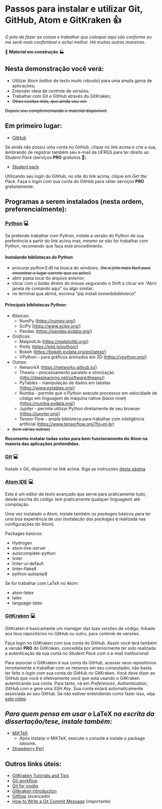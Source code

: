 # Passos para instalar e utilizar Git, GitHub, Atom e GitKraken :+1:

*O jeito de fazer as coisas e trabalhar que coloquei aqui são conforme eu me senti mais confortável e achei melhor. Há muitas outras maneiras.*

:loudspeaker: **Material em construção** :factory:

## Nesta demonstração você verá:

- Utilizar Atom (editor de texto muito robusto) para uma ampla gama de aplicações;
- Entender ideia de controle de versões;
- Trabalhar com Git e GitHub através do GitKraken;
- ~~Otras cositas más, que ainda vou ver.~~

~~Depois vou complementando o material disponível.~~

## Em primeiro lugar:

- [GitHub](https://github.com "Faça sua conta")

Se ainda não possui uma conta no GitHub, clique no link acima e crie a sua, lembrando de registrar também seu e-mail da UFRGS para ter direito ao *Student Pack* (serviços **PRO** gratuitos :raised_hands:).

- [Student pack](https://education.github.com/pack "Student Pack")

Utilizando seu login do GitHub, no site do link acima, clique em *Get the Pack*. Faça o *login* com sua conta do GitHub para obter serviços **PRO** gratuitamente.

## Programas a serem instalados (nesta ordem, preferencialmente):

### [Python](https://www.python.org/ "Python") :computer:

Se pretende trabalhar com Python, instale a versão do Python de sua preferência a partir do link acima mas, mesmo se não for trabalhar com Python, recomendo que faça este procedimento.

#### Instalando bibliotecas do Python

- procurar *python3.dll* na busca do windows. (~~foi o jeito mais fácil para encontrar o lugar correto que eu achei~~)
- abrir pasta local do arquivo anterior;
- clicar com o botão direito do mouse segurando o Shift e clicar em "Abrir janela de comando aqui" ou algo similar;
- no terminal que abrirá, escreva "pip install *nomedabiblioteca*"

#### Principais bibliotecas Python:

- _Básicas_:
  - NumPy (https://numpy.org/)
  - SciPy (https://www.scipy.org/)
  - Pandas (https://pandas.pydata.org/)
- _Gráficas_:
  - MatplotLib (https://matplotlib.org/)
  - Plotly (https://plot.ly/python/)
  - Bokeh (https://bokeh.pydata.org/en/latest/)
  - VPython - para gráficos animados em 3D (https://vpython.org/)
- _Outras_:
  - NetworkX (https://networkx.github.io/)
  - Theano - processamento paralelo e otimização (http://deeplearning.net/software/theano/)
  - PyTables - manipulação de dados em tabelas (https://www.pytables.org/)
  - Numba - permite que o Python execute processos em velocidade de código em linguagem de máquina nativa (baixo nível) (https://numba.pydata.org/)
  - Jypiter - permite utilizar Python diretamente de seu browser (https://jupyter.org/)
  - Tensor Flow - ampla biblioteca para trabalhar com inteligência artificial (https://www.tensorflow.org/?hl=pt-br)
- ~~(tem várias outras)~~

**Recomento instalar todas estas para bom funcionamento do Atom na maioria das aplicações pretendidas.**

### [Git](https://git-scm.com/ "Git") :computer:

Instale o Git, disponível no link acima. Siga as instruções [desta página](http://robertovormittag.net/ebooks/git-and-github/git-for-windows-installation-screenshots/ "Instalando Git").

### [Atom IDE](https://atom.io/ "Atom") :computer:

Este é um editor de texto avançado que serve para praticamente tudo, desde escrita do código (em praticamente qualquer linguagem) até compilação.

Uma vez instalado o Atom, instale também os _packages_ básicos para ter uma boa experiência de uso (instalação dos _packages_ é realizada nas configurações do Atom).

Packages básicos:
- Hydrogen
- atom-live-server
- autocomplete-python
- linter
- linter-ui-default
- linter-flake8
- python-autopep8

Se for trabalhar com LaTeX no Atom:

- atom-latex
- latex
- language-latex

### [GitKraken](https://www.gitkraken.com/) :computer:

GitKraken é basicamente um *manager* das tuas versões de código, linkado aos teus repositórios no GitHub ou outro, para controle de versões.

Faça login no GitKraken com sua conta do GitHub. Assim você terá também a versão **PRO** do GitKraken, concedida por anteriormente ter sido realizada a autenticação da sua conta no *Student Pack* com o e-mail institucional.

Para associar o GitKraken à sua conta do GitHub, acessar seus repositórios remotamente e trabalhar com os mesmos em seu computador, não basta ter feito o *login* com sua conta do GitHub no GitKraken. Você deve dizer ao GitHub que você é efetivamente _você_ que está usando o GitKraken autenticando sua conta. Para tanto, vá em *Preferences*, *Authentication*, *GitHub.com* e gere uma *SSH Key*. Sua conta estará automaticamente associada ao seu GitHub. Se não estiver entendendo como fazer isso, veja [este vídeo](https://www.youtube.com/watch?v=f0y_xCeM1Rk&t).

## *Para quem pensa em usar o* LaTeX *na escrita da dissertação/tese, instale também*:

- [MiKTeX](https://miktex.org/ "MiKTeX")
  - Após instalar o MiKTeX, execute o console e instale o package _latexmk_.
- [Strawberry Perl](http://strawberryperl.com/ "Strawberry Perl")

## Outros links úteis:

- [GitKraken Tutorials and Tips](https://www.youtube.com/watch?v=ub9GfRziCtU&list=PLe6EXFvnTV78WqGmGSq8JPnafR3lAa55n)
- [Git workflow](https://www.youtube.com/watch?time_continue=5&v=3a2x1iJFJWc "GitKraken workflow")
- [Git for noobs](https://www.youtube.com/watch?v=_ALeswWzpBo "Git explained")
- [Gitkraken introduction](https://www.youtube.com/watch?v=ZKkMwTeAij4 "intro")
- [Gitflow](https://www.youtube.com/watch?v=eTOgjQ9o4vQ "Gitkraken Gitflow") (avançado)
- [How to Write a Git Commit Message](https://chris.beams.io/posts/git-commit/ "Commit naming") (importante)

